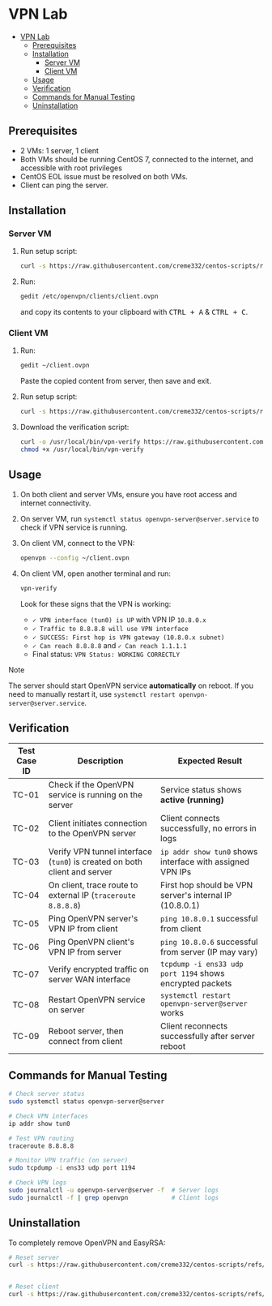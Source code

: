 # VPN Lab

- [VPN Lab](#vpn-lab)
  - [Prerequisites](#prerequisites)
  - [Installation](#installation)
    - [Server VM](#server-vm)
    - [Client VM](#client-vm)
  - [Usage](#usage)
  - [Verification](#verification)
  - [Commands for Manual Testing](#commands-for-manual-testing)
  - [Uninstallation](#uninstallation)


## Prerequisites

- 2 VMs: 1 server, 1 client
- Both VMs should be running CentOS 7, connected to the internet, and accessible with root privileges
- CentOS EOL issue must be resolved on both VMs.
- Client can ping the server.

## Installation

### Server VM

1. Run setup script:  
   ```bash
   curl -s https://raw.githubusercontent.com/creme332/centos-scripts/refs/heads/main/vpn-lab/server.sh | bash -s client
   ```
1. Run:
   ```bash
   gedit /etc/openvpn/clients/client.ovpn
   ```
   and copy its contents to your clipboard with <kbd>CTRL + A</kbd> & <kbd>CTRL + C</kbd>.

### Client VM

1. Run:
   ```bash
   gedit ~/client.ovpn
   ```
   Paste the copied content from server, then save and exit.

2. Run setup script:
   ```bash
   curl -s https://raw.githubusercontent.com/creme332/centos-scripts/refs/heads/main/vpn-lab/client.sh | bash -s ~/client.ovpn
   ```
3. Download the verification script:
   ```bash
   curl -o /usr/local/bin/vpn-verify https://raw.githubusercontent.com/creme332/centos-scripts/refs/heads/main/vpn-lab/vpn-verify
   chmod +x /usr/local/bin/vpn-verify
   ```

## Usage

1. On both client and server VMs, ensure you have root access and internet connectivity.
2. On server VM, run `systemctl status openvpn-server@server.service` to check if VPN service is running.
3. On client VM, connect to the VPN:
   ```bash
   openvpn --config ~/client.ovpn
   ```
4. On client VM, open another terminal and run:
   ```bash
   vpn-verify
   ```
   Look for these signs that the VPN is working:

   - `✓ VPN interface (tun0) is UP` with VPN IP `10.8.0.x`
   - `✓ Traffic to 8.8.8.8 will use VPN interface`
   - `✓ SUCCESS: First hop is VPN gateway (10.8.0.x subnet)`
   - `✓ Can reach 8.8.8.8` and `✓ Can reach 1.1.1.1`
   - Final status: `VPN Status: WORKING CORRECTLY`

> [!NOTE]
> The server should start OpenVPN service **automatically** on reboot. If you need to manually restart it, use `systemctl restart openvpn-server@server.service`.

## Verification

| Test Case ID | Description                                                               | Expected Result                                           |
| ------------ | ------------------------------------------------------------------------- | --------------------------------------------------------- |
| TC-01        | Check if the OpenVPN service is running on the server                     | Service status shows **active (running)**                 |
| TC-02        | Client initiates connection to the OpenVPN server                         | Client connects successfully, no errors in logs           |
| TC-03        | Verify VPN tunnel interface (`tun0`) is created on both client and server | `ip addr show tun0` shows interface with assigned VPN IPs |
| TC-04        | On client, trace route to external IP (`traceroute 8.8.8.8`)              | First hop should be VPN server's internal IP (10.8.0.1)   |
| TC-05        | Ping OpenVPN server's VPN IP from client                                  | `ping 10.8.0.1` successful from client                    |
| TC-06        | Ping OpenVPN client's VPN IP from server                                  | `ping 10.8.0.6` successful from server (IP may vary)      |
| TC-07        | Verify encrypted traffic on server WAN interface                          | `tcpdump -i ens33 udp port 1194` shows encrypted packets  |
| TC-08        | Restart OpenVPN service on server                                         | `systemctl restart openvpn-server@server` works           |
| TC-09        | Reboot server, then connect from client                                   | Client reconnects successfully after server reboot        |

## Commands for Manual Testing

```bash
# Check server status
sudo systemctl status openvpn-server@server

# Check VPN interfaces
ip addr show tun0

# Test VPN routing
traceroute 8.8.8.8

# Monitor VPN traffic (on server)
sudo tcpdump -i ens33 udp port 1194

# Check VPN logs
sudo journalctl -u openvpn-server@server -f  # Server logs
sudo journalctl -f | grep openvpn            # Client logs
```

## Uninstallation

To completely remove OpenVPN and EasyRSA:

```bash
# Reset server
curl -s https://raw.githubusercontent.com/creme332/centos-scripts/refs/heads/main/vpn-lab/reset-server.sh | bash


# Reset client
curl -s https://raw.githubusercontent.com/creme332/centos-scripts/refs/heads/main/vpn-lab/reset-client.sh | bash
```